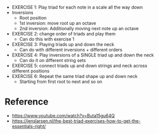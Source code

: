 - EXERCISE 1: Play triad for each note in a scale all the way down
- Inversions
	- Root position
	- 1st inversion: move root up an octave
	- 2nd inversion: Additionally moving next note up an octave
- EXERCISE 2: change order of triads and play them
	- Can do this with exercise 1
- EXERCISE 3: Playing triads up and down the neck
	- Can do with different inversions + different orders
- EXERCISE 4: Play inversions of a SINGLE triad up and down the neck
	- Can do it on different string sets
- EXERCISE 5: connect triads up and down strings and neck across different positions
- EXERCISE 6: Repeat the same triad shape up and down neck
	- Starting from first root to next and so on
# Reference
- https://www.youtube.com/watch?v=Buta15gu64Q
- https://jenslarsen.nl/the-best-triad-exercises-how-to-get-the-essentials-right/